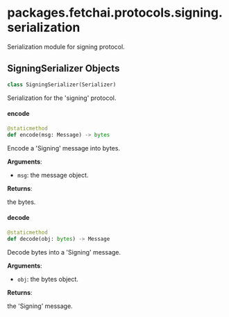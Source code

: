 <a id="packages.fetchai.protocols.signing.serialization"></a>

# packages.fetchai.protocols.signing.serialization

Serialization module for signing protocol.

<a id="packages.fetchai.protocols.signing.serialization.SigningSerializer"></a>

## SigningSerializer Objects

```python
class SigningSerializer(Serializer)
```

Serialization for the 'signing' protocol.

<a id="packages.fetchai.protocols.signing.serialization.SigningSerializer.encode"></a>

#### encode

```python
@staticmethod
def encode(msg: Message) -> bytes
```

Encode a 'Signing' message into bytes.

**Arguments**:

- `msg`: the message object.

**Returns**:

the bytes.

<a id="packages.fetchai.protocols.signing.serialization.SigningSerializer.decode"></a>

#### decode

```python
@staticmethod
def decode(obj: bytes) -> Message
```

Decode bytes into a 'Signing' message.

**Arguments**:

- `obj`: the bytes object.

**Returns**:

the 'Signing' message.

